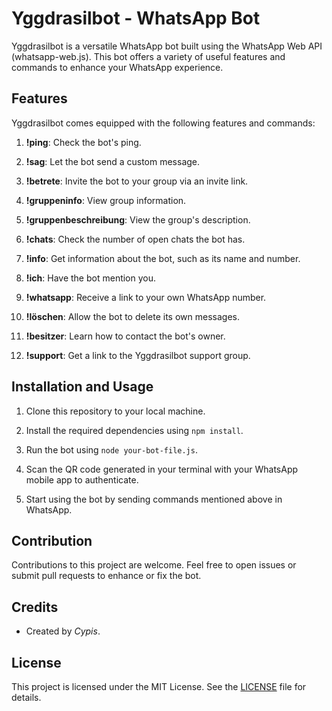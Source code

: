 # Yggdrasilbot - WhatsApp Bot

Yggdrasilbot is a versatile WhatsApp bot built using the WhatsApp Web API (whatsapp-web.js). This bot offers a variety of useful features and commands to enhance your WhatsApp experience.

## Features

Yggdrasilbot comes equipped with the following features and commands:

1. **!ping**: Check the bot's ping.

2. **!sag**: Let the bot send a custom message.

3. **!betrete**: Invite the bot to your group via an invite link.

4. **!gruppeninfo**: View group information.

5. **!gruppenbeschreibung**: View the group's description.

6. **!chats**: Check the number of open chats the bot has.

7. **!info**: Get information about the bot, such as its name and number.

8. **!ich**: Have the bot mention you.

9. **!whatsapp**: Receive a link to your own WhatsApp number.

10. **!löschen**: Allow the bot to delete its own messages.

11. **!besitzer**: Learn how to contact the bot's owner.

12. **!support**: Get a link to the Yggdrasilbot support group.

## Installation and Usage

1. Clone this repository to your local machine.

2. Install the required dependencies using `npm install`.

3. Run the bot using `node your-bot-file.js`.

4. Scan the QR code generated in your terminal with your WhatsApp mobile app to authenticate.

5. Start using the bot by sending commands mentioned above in WhatsApp.

## Contribution

Contributions to this project are welcome. Feel free to open issues or submit pull requests to enhance or fix the bot.

## Credits

- Created by _Cypis_.

## License

This project is licensed under the MIT License. See the [LICENSE](LICENSE) file for details.
